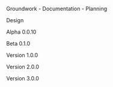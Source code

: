 Groundwork
    - Documentation
    - Planning

Design

Alpha 0.0.10

Beta 0.1.0

Version 1.0.0

Version 2.0.0

Version 3.0.0